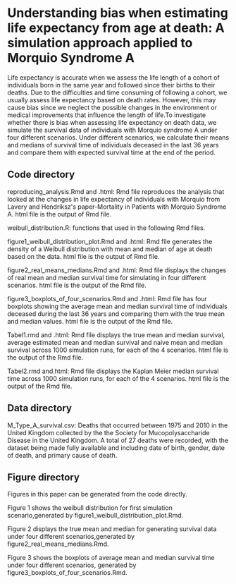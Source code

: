 # Understanding bias when estimating life expectancy from age at death: A simulation approach applied to Morquio Syndrome A
Life expectancy is accurate when we assess the life length of a cohort of individuals born in the same year and followed since their births to their deaths. Due to the difficulties and time consuming of following a cohort, we usually assess life expectancy based on death rates. However, this may cause bias since we neglect the possible changes in the environment or medical improvements that influence the length of life.To investigate whether there is bias when assessing life expectancy on death data, we simulate the survival data of individuals with Morquio syndrome A under four different scenarios. Under different scenarios, we calculate their means and medians of survival time of individuals deceased in the last 36 years and compare them with expected survival time at the end of the period.

## Code directory 
reproducing_analysis.Rmd and .html: Rmd file reproduces the analysis that looked at the changes in life expectancy of individuals with Morquio from Lavery and Hendriksz's paper-Mortality in Patients with Morquio Syndrome A. html file is the output of Rmd file.

weibull_distribution.R: functions that used in the following Rmd files.

figure1_weibull_distribution_plot.Rmd and .html: Rmd file generates the density of a Weibull distribution with mean and median of age at death based on the data. html file is the output of Rmd file.

figure2_real_means_medians.Rmd and .html: Rmd file displays the changes of real mean and median survival time for simulating in four different scenarios. html file is the output of the Rmd file.

figure3_boxplots_of_four_scenarios.Rmd and .html: Rmd file has four boxplots showing the average mean and median survival time of individuals deceased during the last 36 years and comparing them with the true mean and median values. html file is the output of the Rmd file.

Tabel1.rmd and .html: Rmd file displays the true mean and median survival, average estimated mean and median survival and naive mean and median survival across 1000 simulation runs, for each of the 4 scenarios. html file is the output of the Rmd file.

Tabel2.rmd and.html: Rmd file displays the Kaplan Meier median survival time across 1000 simulation runs, for each of the 4 scenarios. html file is the output of the Rmd file.

## Data directory
M_Type_A_survival.csv: Deaths that occurred between 1975 and 2010 in the United Kingdom collected by the the Society for Mucopolysaccharide Disease in the United Kingdom. A total of 27 deaths were recorded, with the dataset being made fully available and including date of birth, gender, date of death, and primary cause of death.  

## Figure directory
Figures in this paper can be generated from the code directly. 

Figure 1 shows the weibull distribution for first simulation scenario,generated by figure1_weibull_distribution_plot.Rmd. 

Figure 2 displays the true mean and median for generating survival data under four different scenarios,generated by figure2_real_means_medians.Rmd. 

Figure 3 shows the boxplots of average mean and median survival time under four different scenarios, generated by figure3_boxplots_of_four_scenarios.Rmd.
